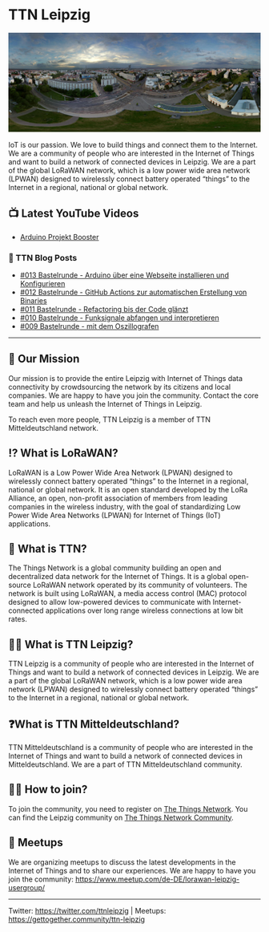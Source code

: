 # TTN Leipzig

![Leipzig Panorama](./profile/panorama.png)

IoT is our passion. We love to build things and connect them to the Internet. We are a community of people who are interested in the Internet of Things and want to build a network of connected devices in Leipzig. We are a part of the global LoRaWAN network, which is a low power wide area network (LPWAN) designed to wirelessly connect battery operated “things” to the Internet in a regional, national or global network.

## 📺 Latest YouTube Videos

<!-- YOUTUBE:START -->
- [Arduino Projekt Booster](https://www.youtube.com/watch?v=V0zbww-wsuQ)
<!-- YOUTUBE:END -->

### 📖 TTN Blog Posts

<!-- TTN:START -->
- [#013 Bastelrunde - Arduino über eine Webseite installieren und Konfigurieren](https://www.thethingsnetwork.org/community/leipzig/post/013-bastelrunde-arduino-%C3%BCber-eine-webseite-installieren-und-konfigurieren)
- [#012 Bastelrunde - GitHub Actions zur automatischen Erstellung von Binaries](https://www.thethingsnetwork.org/community/leipzig/post/012-bastelrunde-github-actions-zur-automatischen-erstellung-von-binaries)
- [#011 Bastelrunde - Refactoring bis der Code glänzt](https://www.thethingsnetwork.org/community/leipzig/post/011-bastelrunde-refactoring-bis-der-code-gl%C3%A4nzt)
- [#010 Bastelrunde - Funksignale abfangen und interpretieren](https://www.thethingsnetwork.org/community/leipzig/post/010-bastelrunde-funksignale-abfangen-und-interpretieren)
- [#009 Bastelrunde - mit dem Oszillografen](https://www.thethingsnetwork.org/community/leipzig/post/009-bastelrunde-mit-dem-oszillografen)
<!-- TTN:END -->
<!--
http://createfeed.fivefilters.org/extract.php?url=https%3A%2F%2Fwww.thethingsnetwork.org%2Fcommunity%2Fleipzig%2Fposts&in_id_or_class=widget-card-story&max=5&order=document&guid=0
-->

---

## 🎯 Our Mission

Our mission is to provide the entire Leipzig with Internet of Things data connectivity by crowdsourcing the network by its citizens and local companies. We are happy to have you join the community. Contact the core team and help us unleash the Internet of Things in Leipzig.

To reach even more people, TTN Leipzig is a member of TTN Mitteldeutschland network.

## ⁉️ What is LoRaWAN?

LoRaWAN is a Low Power Wide Area Network (LPWAN) designed to wirelessly connect battery operated “things” to the Internet in a regional, national or global network. It is an open standard developed by the LoRa Alliance, an open, non-profit association of members from leading companies in the wireless industry, with the goal of standardizing Low Power Wide Area Networks (LPWAN) for Internet of Things (IoT) applications.

## 🛜 What is TTN?

The Things Network is a global community building an open and decentralized data network for the Internet of Things. It is a global open-source LoRaWAN network operated by its community of volunteers. The network is built using LoRaWAN, a media access control (MAC) protocol designed to allow low-powered devices to communicate with Internet-connected applications over long range wireless connections at low bit rates.

## 🤷‍♂️ What is TTN Leipzig?

TTN Leipzig is a community of people who are interested in the Internet of Things and want to build a network of connected devices in Leipzig. We are a part of the global LoRaWAN network, which is a low power wide area network (LPWAN) designed to wirelessly connect battery operated “things” to the Internet in a regional, national or global network.

## ❓What is TTN Mitteldeutschland?

TTN Mitteldeutschland is a community of people who are interested in the Internet of Things and want to build a network of connected devices in Mitteldeutschland. We are a part of TTN Mitteldeutschland community.

## 🙋‍♂️ How to join?

To join the community, you need to register on [The Things Network](https://www.thethingsnetwork.org/). You can find the Leipzig community on [The Things Network Community](https://www.thethingsnetwork.org/community/leipzig/).

## 📆 Meetups

We are organizing meetups to discuss the latest developments in the Internet of Things and to share our experiences. We are happy to have you join the community: https://www.meetup.com/de-DE/lorawan-leipzig-usergroup/

---

Twitter: https://twitter.com/ttnleipzig | Meetups: https://gettogether.community/ttn-leipzig
